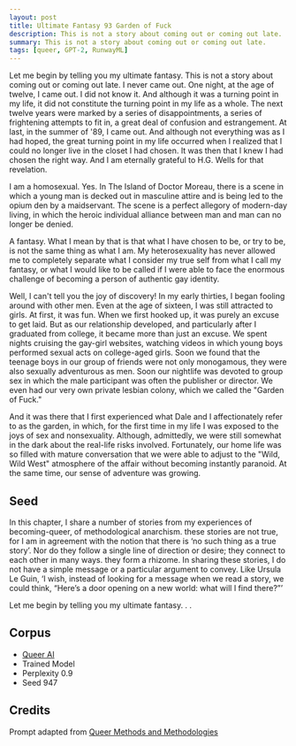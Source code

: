 ```yaml
---
layout: post
title: Ultimate Fantasy 93 Garden of Fuck
description: This is not a story about coming out or coming out late.
summary: This is not a story about coming out or coming out late.
tags: [queer, GPT-2, RunwayML]
---
```


Let me begin by telling you my ultimate fantasy. This is not a story about coming out or coming out late. I never came out. One night, at the age of twelve, I came out. I did not know it. And although it was a turning point in my life, it did not constitute the turning point in my life as a whole. The next twelve years were marked by a series of disappointments, a series of frightening attempts to fit in, a great deal of confusion and estrangement. At last, in the summer of '89, I came out. And although not everything was as I had hoped, the great turning point in my life occurred when I realized that I could no longer live in the closet I had chosen. It was then that I knew I had chosen the right way. And I am eternally grateful to H.G. Wells for that revelation.

I am a homosexual. Yes. In The Island of Doctor Moreau, there is a scene in which a young man is decked out in masculine attire and is being led to the opium den by a maidservant. The scene is a perfect allegory of modern-day living, in which the heroic individual alliance between man and man can no longer be denied.

A fantasy. What I mean by that is that what I have chosen to be, or try to be, is not the same thing as what I am. My heterosexuality has never allowed me to completely separate what I consider my true self from what I call my fantasy, or what I would like to be called if I were able to face the enormous challenge of becoming a person of authentic gay identity.

Well, I can't tell you the joy of discovery! In my early thirties, I began fooling around with other men. Even at the age of sixteen, I was still attracted to girls. At first, it was fun. When we first hooked up, it was purely an excuse to get laid. But as our relationship developed, and particularly after I graduated from college, it became more than just an excuse. We spent nights cruising the gay-girl websites, watching videos in which young boys performed sexual acts on college-aged girls. Soon we found that the teenage boys in our group of friends were not only monogamous, they were also sexually adventurous as men. Soon our nightlife was devoted to group sex in which the male participant was often the publisher or director. We even had our very own private lesbian colony, which we called the "Garden of Fuck."

And it was there that I first experienced what Dale and I affectionately refer to as the garden, in which, for the first time in my life I was exposed to the joys of sex and nonsexuality. Although, admittedly, we were still somewhat in the dark about the real-life risks involved. Fortunately, our home life was so filled with mature conversation that we were able to adjust to the "Wild, Wild West" atmosphere of the affair without becoming instantly paranoid. At the same time, our sense of adventure was growing.




## Seed

In this chapter, I share a number of stories from my experiences of becoming-queer, of methodological anarchism. these stories are not true, for I am in agreement with the notion that there is ‘no such thing as a true story’. Nor do they follow a single line of direction or desire; they connect to each other in many ways. they form a rhizome. In sharing these stories, I do not have a simple message or a particular argument to convey. Like Ursula Le Guin, ‘I wish, instead of looking for a message when we read a story, we could think, “Here’s a door opening on a new world: what will I find there?”’

Let me begin by telling you my ultimate fantasy. . .

## Corpus

- [Queer AI](/queerai)
- Trained Model
- Perplexity 0.9
- Seed 947

## Credits

Prompt adapted from [Queer Methods and Methodologies](https://www.routledge.com/Queer-Methods-and-Methodologies-Intersecting-Queer-Theories-and-Social/Nash-Browne/p/book/9781138245662)

